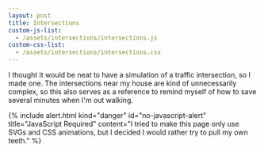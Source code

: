 ```yaml
---
layout: post
title: Intersections
custom-js-list:
  - /assets/intersections/intersections.js
custom-css-list:
  - /assets/intersections/intersections.css
---
```


I thought it would be neat to have a simulation of a traffic intersection, so I made one. The intersections near my house are kind of unnecessarily complex, so this also serves as a reference to remind myself of how to save several minutes when I'm out walking.

{% include alert.html
kind="danger"
id="no-javascript-alert"
title="JavaScript Required"
content="I tried to make this page only use SVGs and CSS animations, but I decided I would rather try to pull my own teeth."
%}

<div class="hidden" id="interactive">
</div>
